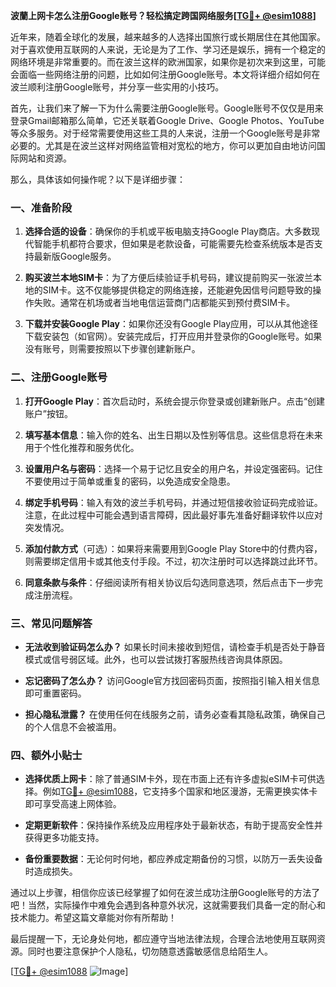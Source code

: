 **波蘭上网卡怎么注册Google账号？轻松搞定跨国网络服务[[TG💪+ @esim1088](https://t.me/s/esim1088)]**

近年来，随着全球化的发展，越来越多的人选择出国旅行或长期居住在其他国家。对于喜欢使用互联网的人来说，无论是为了工作、学习还是娱乐，拥有一个稳定的网络环境是非常重要的。而在波兰这样的欧洲国家，如果你是初次来到这里，可能会面临一些网络注册的问题，比如如何注册Google账号。本文将详细介绍如何在波兰顺利注册Google账号，并分享一些实用的小技巧。

首先，让我们来了解一下为什么需要注册Google账号。Google账号不仅仅是用来登录Gmail邮箱那么简单，它还关联着Google Drive、Google Photos、YouTube等众多服务。对于经常需要使用这些工具的人来说，注册一个Google账号是非常必要的。尤其是在波兰这样对网络监管相对宽松的地方，你可以更加自由地访问国际网站和资源。

那么，具体该如何操作呢？以下是详细步骤：

### 一、准备阶段

1. **选择合适的设备**：确保你的手机或平板电脑支持Google Play商店。大多数现代智能手机都符合要求，但如果是老款设备，可能需要先检查系统版本是否支持最新版Google服务。
   
2. **购买波兰本地SIM卡**：为了方便后续验证手机号码，建议提前购买一张波兰本地的SIM卡。这不仅能够提供稳定的网络连接，还能避免因信号问题导致的操作失败。通常在机场或者当地电信运营商门店都能买到预付费SIM卡。

3. **下载并安装Google Play**：如果你还没有Google Play应用，可以从其他途径下载安装包（如官网）。安装完成后，打开应用并登录你的Google账号。如果没有账号，则需要按照以下步骤创建新账户。

### 二、注册Google账号

1. **打开Google Play**：首次启动时，系统会提示你登录或创建新账户。点击“创建账户”按钮。

2. **填写基本信息**：输入你的姓名、出生日期以及性别等信息。这些信息将在未来用于个性化推荐和服务优化。

3. **设置用户名与密码**：选择一个易于记忆且安全的用户名，并设定强密码。记住不要使用过于简单或重复的密码，以免造成安全隐患。

4. **绑定手机号码**：输入有效的波兰手机号码，并通过短信接收验证码完成验证。注意，在此过程中可能会遇到语言障碍，因此最好事先准备好翻译软件以应对突发情况。

5. **添加付款方式**（可选）：如果将来需要用到Google Play Store中的付费内容，则需要绑定信用卡或其他支付手段。不过，初次注册时可以选择跳过此环节。

6. **同意条款与条件**：仔细阅读所有相关协议后勾选同意选项，然后点击下一步完成注册流程。

### 三、常见问题解答

- **无法收到验证码怎么办？**
   如果长时间未接收到短信，请检查手机是否处于静音模式或信号弱区域。此外，也可以尝试拨打客服热线咨询具体原因。

- **忘记密码了怎么办？**
   访问Google官方找回密码页面，按照指引输入相关信息即可重置密码。

- **担心隐私泄露？**
   在使用任何在线服务之前，请务必查看其隐私政策，确保自己的个人信息不会被滥用。

### 四、额外小贴士

- **选择优质上网卡**：除了普通SIM卡外，现在市面上还有许多虚拟eSIM卡可供选择。例如[TG💪+ @esim1088](https://t.me/s/esim1088)，它支持多个国家和地区漫游，无需更换实体卡即可享受高速上网体验。

- **定期更新软件**：保持操作系统及应用程序处于最新状态，有助于提高安全性并获得更多功能支持。

- **备份重要数据**：无论何时何地，都应养成定期备份的习惯，以防万一丢失设备时造成损失。

通过以上步骤，相信你应该已经掌握了如何在波兰成功注册Google账号的方法了吧！当然，实际操作中难免会遇到各种意外状况，这就需要我们具备一定的耐心和技术能力。希望这篇文章能对你有所帮助！

最后提醒一下，无论身处何地，都应遵守当地法律法规，合理合法地使用互联网资源。同时也要注意保护个人隐私，切勿随意透露敏感信息给陌生人。

[[TG💪+ @esim1088](https://t.me/s/esim1088) ![Image](https://i.postimg.cc/4NQfJmqS/Snipaste-2025-05-13-00-14-12.png)]